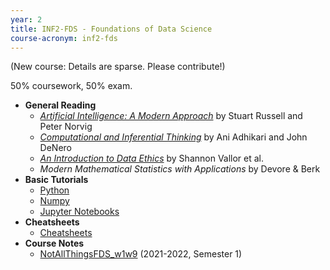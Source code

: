 ```yaml
---
year: 2
title: INF2-FDS - Foundations of Data Science
course-acronym: inf2-fds
---
```


(New course: Details are sparse. Please contribute!)

50% coursework, 50% exam.

- **General Reading**
  - [*Artificial Intelligence: A Modern Approach*](https://drive.google.com/file/d/0B24JIcotKbLUUWJBWXNvckpieFk/view) by Stuart Russell and Peter Norvig
  - [*Computational and Inferential Thinking*](https://www.inferentialthinking.com/chapters/intro) by Ani Adhikari and John DeNero
  - [*An Introduction to Data Ethics*](https://www.scu.edu/media/ethics-center/technology-ethics/IntroToDataEthics.pdf) by Shannon Vallor et al.
  - *Modern Mathematical Statistics with Applications* by Devore & Berk
- **Basic Tutorials**
  - [Python](http://bebi103.caltech.edu.s3-website-us-east-1.amazonaws.com/2015/tutorials/t1a_intro_to_python.html)
  - [Numpy](https://cs231n.github.io/python-numpy-tutorial/#python)
  - [Jupyter Notebooks](http://bebi103.caltech.edu.s3-website-us-east-1.amazonaws.com/2015/tutorials/t0b_intro_to_jupyter_notebooks.html)
- **Cheatsheets**
  - [Cheatsheets](https://betterinformatics.com/drive?next=1SyHlfy7rdfcOZQMWEdLa9SgFyzU7_2l2)  
- **Course Notes**
  - [NotAllThingsFDS_w1w9](https://drive.google.com/file/d/1QbfHzmeUnuLXECx7ypaHMRBnZG7e7YQd/view?usp=sharing) (2021-2022, Semester 1)
